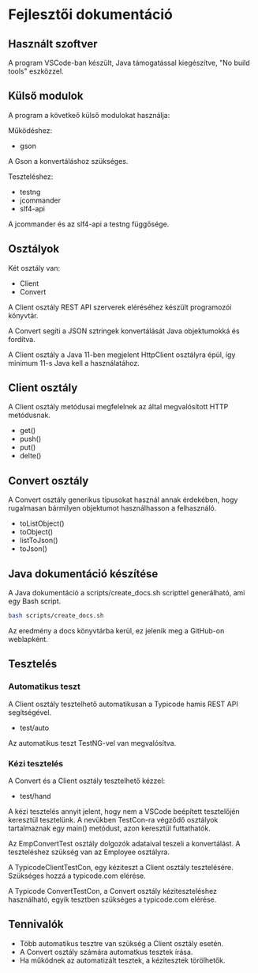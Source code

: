 # Fejlesztői dokumentáció

## Használt szoftver

A program VSCode-ban készült, Java támogatással kiegészítve, "No build tools" eszközzel.

## Külső modulok

A program a követkeő külső modulokat használja:

Működéshez:

* gson

A Gson a konvertáláshoz szükséges.

Teszteléshez:

* testng
* jcommander
* slf4-api

A jcommander és az slf4-api a testng függősége.

## Osztályok

Két osztály van:

* Client
* Convert

A Client osztály REST API szerverek eléréséhez készült programozói könyvtár.

A Convert segíti a JSON sztringek konvertálását Java objektumokká és fordítva.

A Client osztály a Java 11-ben megjelent HttpClient osztályra épül, így minimum 11-s Java kell a használatához.

## Client osztály

A Client osztály metódusai megfelelnek az által megvalósított HTTP metódusnak.

* get()
* push()
* put()
* delte()

## Convert osztály

A Convert osztály generikus típusokat használ annak érdekében, hogy rugalmasan bármilyen objektumot használhasson a felhasználó.

* toListObject()
* toObject()
* listToJson()
* toJson()

## Java dokumentáció készítése

A Java dokumentáció a scripts/create_docs.sh scripttel generálható, ami egy Bash script.

```bash
bash scripts/create_docs.sh
```

Az eredmény a docs könyvtárba kerül, ez jelenik meg a GitHub-on weblapként.

## Tesztelés

### Automatikus teszt

A Client osztály tesztelhető automatikusan a Typicode hamis REST API segítségével.

* test/auto

Az automatikus teszt TestNG-vel van megvalósítva.

### Kézi tesztelés

A Convert és a Client osztály tesztelhető kézzel:

* test/hand

A kézi tesztelés annyit jelent, hogy nem a VSCode beépített tesztelőjén keresztül tesztelünk. A nevükben TestCon-ra végződő osztályok tartalmaznak egy main() metódust, azon keresztül futtathatók.

Az EmpConvertTest osztály dolgozók adataival teszeli a konvertálást. A teszteléshez szükség van az Employee osztályra.

A TypicodeClientTestCon, egy kéziteszt a Client osztály tesztelésére. Szükséges hozzá a typicode.com elérése.

A Typicode ConvertTestCon, a Convert osztály kéziteszteléshez használható, egyik tesztben szükséges a typicode.com elérése.

## Tennivalók

* Több automatikus tesztre van szükség a Client osztály esetén.
* A Convert osztály számára automatkus tesztek írása.
* Ha működnek az automatizált tesztek, a kézitesztek törölhetők.
